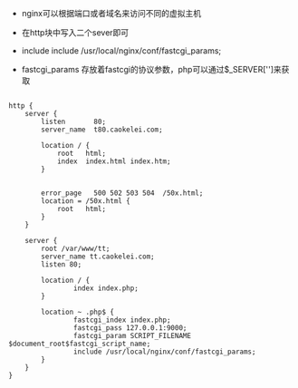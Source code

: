 
- nginx可以根据端口或者域名来访问不同的虚拟主机

- 在http块中写入二个sever即可
- include include /usr/local/nginx/conf/fastcgi_params;
- fastcgi_params 存放着fastcgi的协议参数，php可以通过$_SERVER['']来获取

```

http {
    server {
        listen       80;
        server_name  t80.caokelei.com;

        location / {
            root   html;
            index  index.html index.htm;
        }

       
        error_page   500 502 503 504  /50x.html;
        location = /50x.html {
            root   html;
        }
    }

    server {
        root /var/www/tt;
        server_name tt.caokelei.com;
        listen 80;

        location / {
                index index.php;
        }

        location ~ .php$ {
                fastcgi_index index.php;
                fastcgi_pass 127.0.0.1:9000;
                fastcgi_param SCRIPT_FILENAME $document_root$fastcgi_script_name;
                include /usr/local/nginx/conf/fastcgi_params;
        }
    }
}


```
